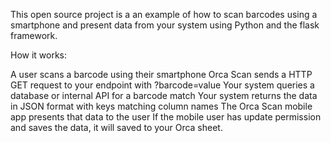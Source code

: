 This open source project is a an example of how to scan barcodes using a smartphone and present data from your system using Python and the flask framework.

How it works:

A user scans a barcode using their smartphone
Orca Scan sends a HTTP GET request to your endpoint with ?barcode=value
Your system queries a database or internal API for a barcode match
Your system returns the data in JSON format with keys matching column names
The Orca Scan mobile app presents that data to the user
If the mobile user has update permission and saves the data, it will saved to your Orca sheet.
